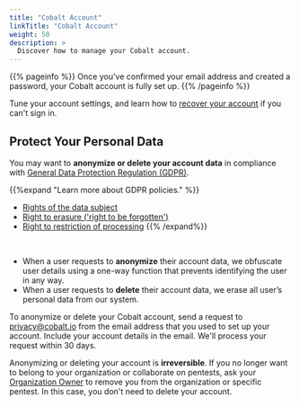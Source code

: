```yaml
---
title: "Cobalt Account"
linkTitle: "Cobalt Account"
weight: 50
description: >
  Discover how to manage your Cobalt account.
---
```


{{% pageinfo %}}
Once you've confirmed your email address and created a password, your Cobalt account is fully set up.
{{% /pageinfo %}}

Tune your account settings, and learn how to [recover your account](/platform-deep-dive/cobalt-account/account-recovery/) if you can't sign in.

## Protect Your Personal Data

You may want to **anonymize or delete your account data** in compliance with [General Data Protection Regulation (GDPR)](https://gdpr.eu/).

{{%expand "Learn more about GDPR policies." %}}

- [Rights of the data subject](https://gdpr.eu/tag/chapter-3/)
- [Right to erasure ('right to be forgotten')](https://gdpr.eu/article-17-right-to-be-forgotten/)
- [Right to restriction of processing](https://gdpr.eu/article-18-right-to-restriction-of-processing/)
{{% /expand%}}
<br>

- When a user requests to **anonymize** their account data, we obfuscate user details using a one-way function that prevents identifying the user in any way.
- When a user requests to **delete** their account data, we erase all user’s personal data from our system.

To anonymize or delete your Cobalt account, send a request to privacy@cobalt.io from the email address that you used to set up your account. Include your account details in the email. We'll process your request within 30 days.

Anonymizing or deleting your account is **irreversible**. If you no longer want to belong to your organization or collaborate on pentests, ask your [Organization Owner](/glossary/#organization-owner) to remove you from the organization or specific pentest. In this case, you don't need to delete your account.
